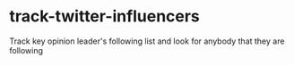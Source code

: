 # track-twitter-influencers
Track key opinion leader's following list and look for anybody that they are following
